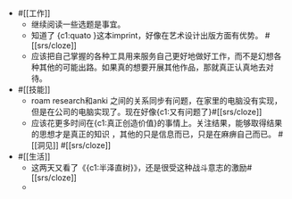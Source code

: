 - #[[工作]]
    - 继续阅读一些选题是事宜。
    - 知道了 {c1:quato }这本imprint，好像在艺术设计出版方面有优势。 #[[srs/cloze]]
    - 应该把自己掌握的各种工具用来服务自己更好地做好工作，而不是幻想各种其他的可能出路。如果真的想要开展其他作品，那就真正认真地去对待。
- #[[技能]]
    - roam research和anki 之间的关系同步有问题，在家里的电脑没有实现，但是在公司的电脑实现了。现在好像{c1:又有问题了}#[[srs/cloze]]
    - 应该花更多时间在{c1:真正创造价值}的事情上。关注结果，能够取得结果的思想才是真正的知识 ，其他的只是信息而已，只是在麻痹自己而已。 #[[洞见]] #[[srs/cloze]]
- #[[生活]]
    - 这两天又看了《{c1:半泽直树}》，还是很受这种战斗意志的激励#[[srs/cloze]]
    - 
